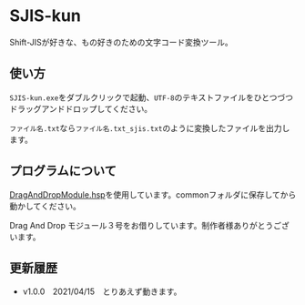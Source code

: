 # SJIS-kun
Shift-JISが好きな、もの好きのための文字コード変換ツール。



## 使い方

`SJIS-kun.exe`をダブルクリックで起動、`UTF-8`のテキストファイルをひとつづつドラッグアンドドロップしてください。

`ファイル名.txt`なら`ファイル名.txt_sjis.txt`のように変換したファイルを出力します。



## プログラムについて

[DragAndDropModule.hsp](http://menyukko.ifdef.jp/cauldron/hmdandd.html)を使用しています。commonフォルダに保存してから動かしてください。

Drag And Drop モジュール３号をお借りしています。制作者様ありがとうございます。



## 更新履歴

- v1.0.0　2021/04/15　とりあえず動きます。

